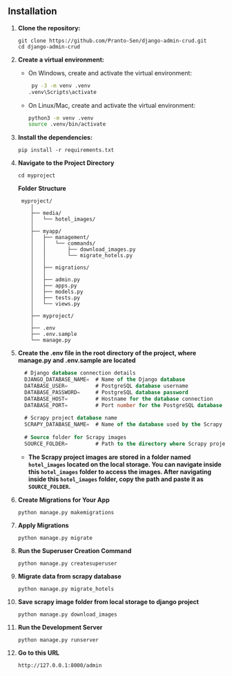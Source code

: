 ## Installation

1. **Clone the repository:**
    ```
    git clone https://github.com/Pranto-Sen/django-admin-crud.git
    cd django-admin-crud
    ```

2. **Create a virtual environment:**

    - On Windows, create and activate the virtual environment:
      ```bash
       py -3 -m venv .venv
      .venv\Scripts\activate
      ```

    - On Linux/Mac, create and activate the virtual environment:
      ```bash
      python3 -m venv .venv
      source .venv/bin/activate
      ```


3. **Install the dependencies:**
    ```
    pip install -r requirements.txt
    ```

4. **Navigate to the Project Directory**
    ```
    cd myproject
    ```
   **Folder Structure**

    ```
     myproject/
        │
        ├── media/
        │   └── hotel_images/
        │
        ├── myapp/
        │   ├── management/
        │   │   └── commands/
        │   │       ├── download_images.py
        │   │       └── migrate_hotels.py
        │   │
        │   ├── migrations/
        │   │
        │   ├── admin.py
        │   ├── apps.py
        │   ├── models.py
        │   ├── tests.py
        │   └── views.py
        │
        ├── myproject/
        │ 
        ├── .env
        ├── .env.sample
        └── manage.py

    ```

6. **Create the .env file in the root directory of the project, where manage.py and .env.sample are located** 

      ```sql
        # Django database connection details
        DJANGO_DATABASE_NAME=  # Name of the Django database
        DATABASE_USER=         # PostgreSQL database username
        DATABASE_PASSWORD=     # PostgreSQL database password
        DATABASE_HOST=         # Hostname for the database connection
        DATABASE_PORT=         # Port number for the PostgreSQL database
        
        # Scrapy project database name
        SCRAPY_DATABASE_NAME=  # Name of the database used by the Scrapy project
        
        # Source folder for Scrapy images
        SOURCE_FOLDER=         # Path to the directory where Scrapy project images are stored
      
      ```
    - **The Scrapy project images are stored in a folder named ```hotel_images``` located on the local storage. You can navigate inside this ```hotel_images``` folder to access the images. After navigating inside this ```hotel_images``` folder, copy the path and paste it as ```SOURCE_FOLDER```.**
7. **Create Migrations for Your App**
    ```
    python manage.py makemigrations 
    ```
8. **Apply Migrations**
    ```
    python manage.py migrate
    ```
9. **Run the Superuser Creation Command**
    ```
    python manage.py createsuperuser
    ```

10. **Migrate data from scrapy database**
    ```
    python manage.py migrate_hotels
    ```

11. **Save scrapy image folder from local storage to django project**
    ```
    python manage.py download_images
    ```
    
12. **Run the Development Server** 
    ```
    python manage.py runserver
    ```
13. **Go to this URL** 
    ```
    http://127.0.0.1:8000/admin
    ```          
